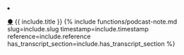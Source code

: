 <li id="{{ include.podcast_slug | slice: 1, include.podcast_slug.size }}" class="anchor-list">
        <p>
          <a href="{{ include.podcast_slug }}" class="anchor-list-link">●</a>
          {{ include.title }}
          {% include functions/podcast-note.md slug=include.slug timestamp=include.timestamp reference=include.reference has_transcript_section=include.has_transcript_section %}
        </p>
      </li>